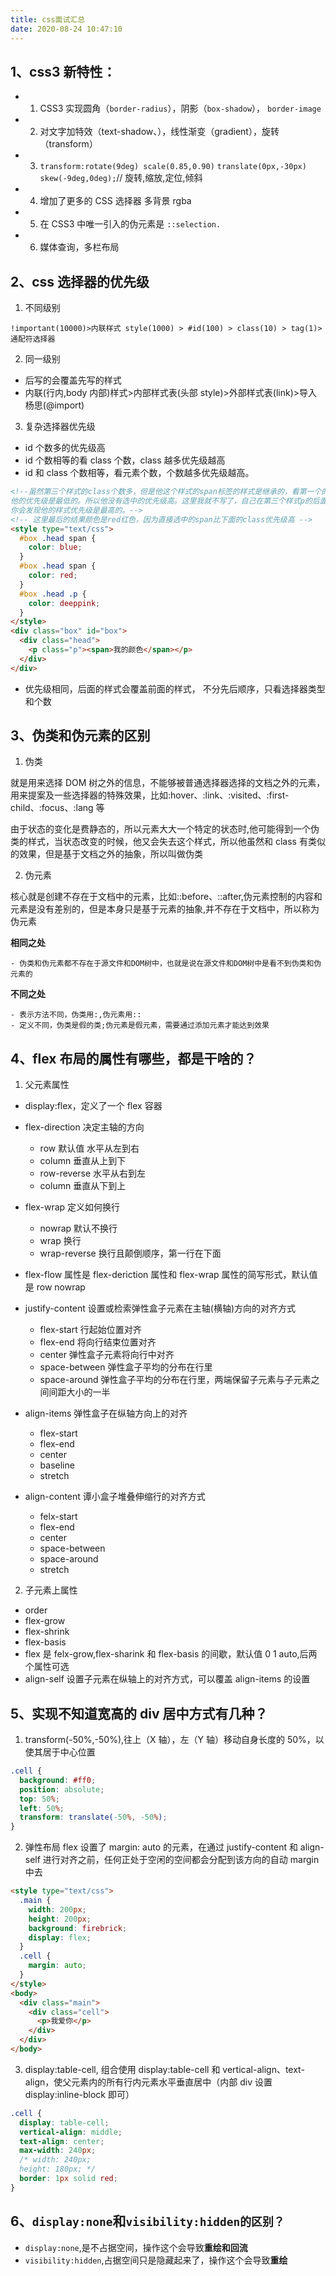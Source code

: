 ```yaml
---
title: css面试汇总
date: 2020-08-24 10:47:10
---
```


## 1、css3 新特性：

- 1. CSS3 实现圆角（`border-radius`），阴影（`box-shadow`）， `border-image`
- 2. 对文字加特效（text-shadow、），线性渐变（gradient），旋转（transform）
- 3. `transform:rotate(9deg) scale(0.85,0.90)` `translate(0px,-30px) skew(-9deg,0deg);`// 旋转,缩放,定位,倾斜
- 4. 增加了更多的 CSS 选择器 多背景 rgba
- 5. 在 CSS3 中唯一引入的伪元素是 `::selection.`
- 6. 媒体查询，多栏布局

## 2、css 选择器的优先级

1. 不同级别

`!important(10000)>内联样式 style(1000) > #id(100) > class(10) > tag(1)>通配符选择器`

2. 同一级别

- 后写的会覆盖先写的样式
- 内联(行内,body 内部)样式>内部样式表(头部 style)>外部样式表(link)>导入杨思(@import)

3. 复杂选择器优先级

- id 个数多的优先级高
- id 个数相等的看 class 个数，class 越多优先级越高
- id 和 class 个数相等，看元素个数，个数越多优先级越高。

```html
<!--虽然第三个样式的class个数多，但是他这个样式的span标签的样式是继承的，看第一个的总结，
他的优先级是最低的。所以他没有选中的优先级高。这里我就不写了，自己在第三个样式p的后面在写上一个span标签。
你会发现他的样式优先级是最高的。-->
<!-- 这里最后的结果颜色是red红色，因为直接选中的span比下面的class优先级高 -->
<style type="text/css">
  #box .head span {
    color: blue;
  }
  #box .head span {
    color: red;
  }
  #box .head .p {
    color: deeppink;
  }
</style>
<div class="box" id="box">
  <div class="head">
    <p class="p"><span>我的颜色</span></p>
  </div>
</div>
```

- 优先级相同，后面的样式会覆盖前面的样式， 不分先后顺序，只看选择器类型和个数

## 3、伪类和伪元素的区别

1. 伪类

就是用来选择 DOM 树之外的信息，不能够被普通选择器选择的文档之外的元素，用来提案及一些选择器的特殊效果，比如:hover、:link、:visited、:first-child、:focus、:lang 等

由于状态的变化是费静态的，所以元素大大一个特定的状态时,他可能得到一个伪类的样式，当状态改变的时候，他又会失去这个样式，所以他虽然和 class 有类似的效果，但是基于文档之外的抽象，所以叫做伪类

2. 伪元素

核心就是创建不存在于文档中的元素，比如::before、::after,伪元素控制的内容和元素是没有差别的，但是本身只是基于元素的抽象,并不存在于文档中，所以称为伪元素

**相同之处**

    - 伪类和伪元素都不存在于源文件和DOM树中，也就是说在源文件和DOM树中是看不到伪类和伪元素的

**不同之处**

    - 表示方法不同，伪类用:,伪元素用::
    - 定义不同，伪类是假的类;伪元素是假元素，需要通过添加元素才能达到效果

## 4、flex 布局的属性有哪些，都是干啥的？

1. 父元素属性

- display:flex，定义了一个 flex 容器

- flex-direction 决定主轴的方向
  - row 默认值 水平从左到右
  - column 垂直从上到下
  - row-reverse 水平从右到左
  - column 垂直从下到上
- flex-wrap 定义如何换行
  - nowrap 默认不换行
  - wrap 换行
  - wrap-reverse 换行且颠倒顺序，第一行在下面
- flex-flow 属性是 flex-deriction 属性和 flex-wrap 属性的简写形式，默认值是 row nowrap
- justify-content 设置或检索弹性盒子元素在主轴(横轴)方向的对齐方式
  - flex-start 行起始位置对齐
  - flex-end 将向行结束位置对齐
  - center 弹性盒子元素将向行中对齐
  - space-between 弹性盒子平均的分布在行里
  - space-around 弹性盒子平均的分布在行里，两端保留子元素与子元素之间间距大小的一半
- align-items 弹性盒子在纵轴方向上的对齐
  - flex-start
  - flex-end
  - center
  - baseline
  - stretch
- align-content 谭小盒子堆叠伸缩行的对齐方式
  - felx-start
  - flex-end
  - center
  - space-between
  - space-around
  - stretch

2. 子元素上属性

- order
- flex-grow
- flex-shrink
- flex-basis
- flex 是 felx-grow,flex-sharink 和 flex-basis 的间歇，默认值 0 1 auto,后两个属性可选
- align-self 设置子元素在纵轴上的对齐方式，可以覆盖 align-items 的设置

## 5、实现不知道宽高的 div 居中方式有几种？

1. transform(-50%,-50%),往上（X 轴），左（Y 轴）移动自身长度的 50%，以使其居于中心位置

```css
.cell {
  background: #ff0;
  position: absolute;
  top: 50%;
  left: 50%;
  transform: translate(-50%, -50%);
}
```

2. 弹性布局 flex
   设置了 margin: auto 的元素，在通过 justify-content 和 align-self 进行对齐之前，任何正处于空闲的空间都会分配到该方向的自动 margin 中去

```html
<style type="text/css">
  .main {
    width: 200px;
    height: 200px;
    background: firebrick;
    display: flex;
  }
  .cell {
    margin: auto;
  }
</style>
<body>
  <div class="main">
    <div class="cell">
      <p>我爱你</p>
    </div>
  </div>
</body>
```

3. display:table-cell,
   组合使用 display:table-cell 和 vertical-align、text-align，使父元素内的所有行内元素水平垂直居中（内部 div 设置 display:inline-block 即可）

```css
.cell {
  display: table-cell;
  vertical-align: middle;
  text-align: center;
  max-width: 240px;
  /* width: 240px;
  height: 180px; */
  border: 1px solid red;
}
```

## 6、`display:none`和`visibility:hidden的区别？`

- `display:none`,是不占据空间，操作这个会导致**重绘和回流**
- `visibility:hidden`,占据空间只是隐藏起来了，操作这个会导致**重绘**
